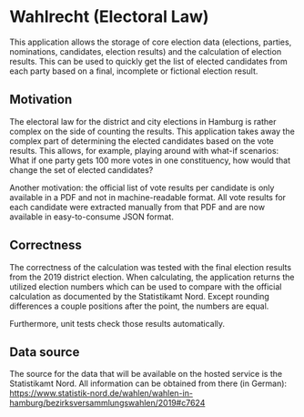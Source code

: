 # Wahlrecht (Electoral Law)

This application allows the storage of core election data (elections, parties, nominations, 
candidates, election results) and the calculation of election results. This can be used to
quickly get the list of elected candidates from each party based on a final, incomplete
or fictional election result.

## Motivation

The electoral law for the district and city elections in Hamburg is rather complex on the side
of counting the results. This application takes away the complex part of determining the
elected candidates based on the vote results. This allows, for example, playing around with
what-if scenarios: What if one party gets 100 more votes in one constituency, how would that
change the set of elected candidates?

Another motivation: the official list of vote results per candidate is only available in a PDF
and not in machine-readable format. All vote results for each candidate were extracted manually
from that PDF and are now available in easy-to-consume JSON format.

## Correctness

The correctness of the calculation was tested with the final election results from the 2019
district election. When calculating, the application returns the utilized election numbers which
can be used to compare with the official calculation as documented by the Statistikamt Nord.
Except rounding differences a couple positions after the point, the numbers are equal.

Furthermore, unit tests check those results automatically.

## Data source

The source for the data that will be available on the hosted service is the Statistikamt Nord.
All information can be obtained from there (in German): https://www.statistik-nord.de/wahlen/wahlen-in-hamburg/bezirksversammlungswahlen/2019#c7624